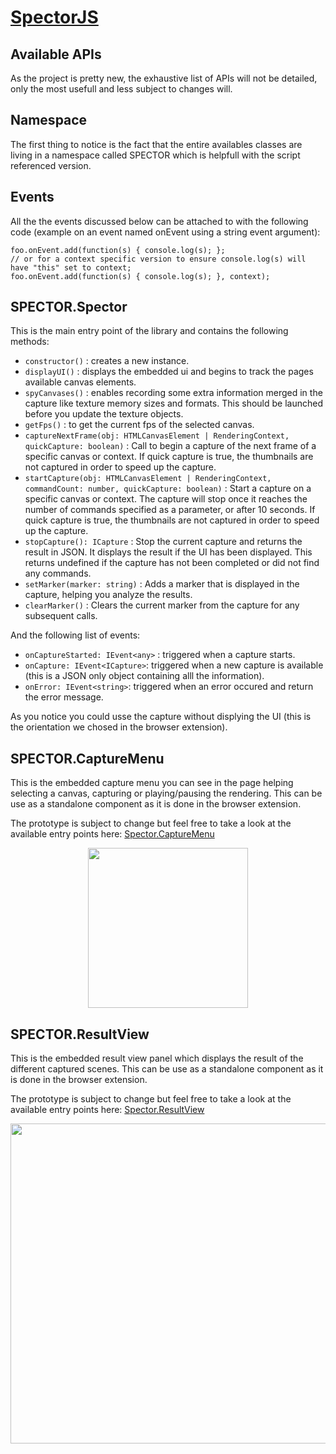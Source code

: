 [SpectorJS](../readme.md)
=========

## Available APIs
As the project is pretty new, the exhaustive list of APIs will not be detailed, only the most usefull and less subject to changes will.

## Namespace
The first thing to notice is the fact that the entire availables classes are living in a namespace called SPECTOR which is helpfull with the script referenced version.

## Events
All the the events discussed below can be attached to with the following code (example on an event named onEvent using a string event argument):

```
foo.onEvent.add(function(s) { console.log(s); };
// or for a context specific version to ensure console.log(s) will have "this" set to context; 
foo.onEvent.add(function(s) { console.log(s); }, context);
```

## SPECTOR.Spector
This is the main entry point of the library and contains the following methods:
- ```constructor()``` : creates a new instance.
- ```displayUI()``` : displays the embedded ui and begins to track the pages available canvas elements.
- ```spyCanvases()``` : enables recording some extra information merged in the capture like texture memory sizes and formats. This should be launched before you update the texture objects.
- ```getFps()``` : to get the current fps of the selected canvas.
- ```captureNextFrame(obj: HTMLCanvasElement | RenderingContext, quickCapture: boolean)``` : Call to begin a capture of the next frame of a specific canvas or context. If quick capture is true, the thumbnails are not captured in order to speed up the capture.
- ```startCapture(obj: HTMLCanvasElement | RenderingContext, commandCount: number, quickCapture: boolean)``` : Start a capture on a specific canvas or context. The capture will stop once it reaches the number of commands specified as a parameter, or after 10 seconds. If quick capture is true, the thumbnails are not captured in order to speed up the capture.
- ```stopCapture(): ICapture``` : Stop the current capture and returns the result in JSON. It displays the result if the UI has been displayed. This returns undefined if the capture has not been completed or did not find any commands.
- ```setMarker(marker: string)``` : Adds a marker that is displayed in the capture, helping you analyze the results.
- ```clearMarker()``` : Clears the current marker from the capture for any subsequent calls.

And the following list of events:
- ```onCaptureStarted: IEvent<any>``` : triggered when a capture starts.
- ```onCapture: IEvent<ICapture>```: triggered when a new capture is available (this is a JSON only object containing alll the information).
- ```onError: IEvent<string>```: triggered when an error occured and return the error message.

As you notice you could usse the capture without displying the UI (this is the orientation we chosed in the browser extension).

## SPECTOR.CaptureMenu
This is the embedded capture menu you can see in the page helping selecting a canvas, capturing or playing/pausing the rendering. This can be use as a standalone component as it is done in the browser extension.

The prototype is subject to change but feel free to take a look at the available entry points here: [Spector.CaptureMenu](https://github.com/BabylonJS/Spector.js/blob/master/src/embeddedFrontend/captureMenu/captureMenu.ts)

<p align="center">
    <img src="https://spectordoc.babylonjs.com/pictures/captureMenu.png" style="width:256px" width="256px">
</p>

## SPECTOR.ResultView
This is the embedded result view panel which displays the result of the different captured scenes.  This can be use as a standalone component as it is done in the browser extension.

The prototype is subject to change but feel free to take a look at the available entry points here: [Spector.ResultView](https://github.com/BabylonJS/Spector.js/blob/master/src/embeddedFrontend/resultView/resultView.ts)

<p align="center">
    <img src="https://spectordoc.babylonjs.com/pictures/extensionResult.png" style="width:512px" width="512px">
</p>